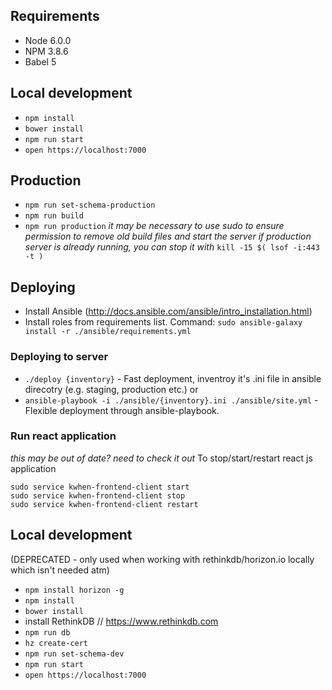 ## Requirements
 - Node 6.0.0
 - NPM 3.8.6
 - Babel 5


## Local development
 - `npm install`
 - `bower install`
 - `npm run start`
 - `open https://localhost:7000`

 ## Production
 - `npm run set-schema-production`
 - `npm run build`
 - `npm run production`
_it may be necessary to use sudo to ensure permission to remove old build files and start the server_
_if production server is already running, you can stop it with_ `kill -15 $( lsof -i:443 -t )`

## Deploying
- Install Ansible (http://docs.ansible.com/ansible/intro_installation.html)
- Install roles from requirements list. Command: `sudo ansible-galaxy install -r ./ansible/requirements.yml`

### Deploying to server
- `./deploy {inventory}` - Fast deployment, inventroy it's .ini file in ansible direcotry (e.g. staging, production etc.)
or
- `ansible-playbook -i ./ansible/{inventory}.ini ./ansible/site.yml` - Flexible deployment through ansible-playbook.

### Run react application
_this may be out of date?  need to check it out_
To stop/start/restart react js application

    sudo service kwhen-frontend-client start
    sudo service kwhen-frontend-client stop
    sudo service kwhen-frontend-client restart


## Local development

(DEPRECATED - only used when working with rethinkdb/horizon.io locally which isn't needed atm)

 - `npm install horizon -g`
 - `npm install`
 - `bower install`
 -  install RethinkDB // https://www.rethinkdb.com
 - `npm run db`
 - `hz create-cert`
 - `npm run set-schema-dev`
 - `npm run start`
 - `open https://localhost:7000`
